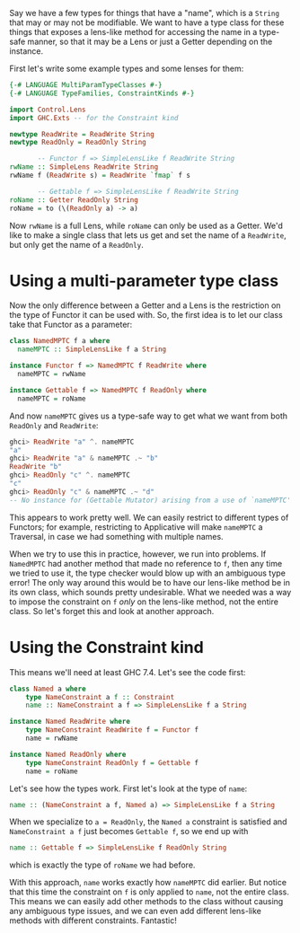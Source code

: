 Say we have a few types for things that have a "name", which is a `String` that may or may not be modifiable. We want to have a type class for these things that exposes a lens-like method for accessing the name in a type-safe manner, so that it may be a Lens or just a Getter depending on the instance.

First let's write some example types and some lenses for them:
```haskell
{-# LANGUAGE MultiParamTypeClasses #-}
{-# LANGUAGE TypeFamilies, ConstraintKinds #-}

import Control.Lens
import GHC.Exts -- for the Constraint kind

newtype ReadWrite = ReadWrite String
newtype ReadOnly = ReadOnly String

       -- Functor f => SimpleLensLike f ReadWrite String
rwName :: SimpleLens ReadWrite String
rwName f (ReadWrite s) = ReadWrite `fmap` f s

       -- Gettable f => SimpleLensLike f ReadWrite String
roName :: Getter ReadOnly String
roName = to (\(ReadOnly a) -> a)
```
Now `rwName` is a full Lens, while `roName` can only be used as a Getter. We'd like to make a single class that lets us get and set the name of a `ReadWrite`, but only get the name of a `ReadOnly`.

Using a multi-parameter type class
==================================
Now the only difference between a Getter and a Lens is the restriction on the type of Functor it can be used with. So, the first idea is to let our class take that Functor as a parameter:
```haskell
class NamedMPTC f a where
  nameMPTC :: SimpleLensLike f a String

instance Functor f => NamedMPTC f ReadWrite where
  nameMPTC = rwName

instance Gettable f => NamedMPTC f ReadOnly where
  nameMPTC = roName
```
And now `nameMPTC` gives us a type-safe way to get what we want from both `ReadOnly` and `ReadWrite`:
```haskell
ghci> ReadWrite "a" ^. nameMPTC
"a"
ghci> ReadWrite "a" & nameMPTC .~ "b"
ReadWrite "b"
ghci> ReadOnly "c" ^. nameMPTC
"c"
ghci> ReadOnly "c" & nameMPTC .~ "d"
-- No instance for (Gettable Mutator) arising from a use of `nameMPTC' ...
```
This appears to work pretty well. We can easily restrict to different types of Functors; for example, restricting to Applicative will make `nameMPTC` a Traversal, in case we had something with multiple names.

When we try to use this in practice, however, we run into problems. If `NamedMPTC` had another method that made no reference to `f`, then any time we tried to use it, the type checker would blow up with an ambiguous type error! The only way around this would be to have our lens-like method be in its own class, which sounds pretty undesirable. What we needed was a way to impose the constraint on `f` *only* on the lens-like method, not the entire class. So let's forget this and look at another approach.

Using the Constraint kind
=========================
This means we'll need at least GHC 7.4. Let's see the code first:
```haskell
class Named a where
    type NameConstraint a f :: Constraint
    name :: NameConstraint a f => SimpleLensLike f a String

instance Named ReadWrite where
    type NameConstraint ReadWrite f = Functor f
    name = rwName

instance Named ReadOnly where
    type NameConstraint ReadOnly f = Gettable f
    name = roName
```
Let's see how the types work. First let's look at the type of `name`:
```haskell
name :: (NameConstraint a f, Named a) => SimpleLensLike f a String
```
When we specialize to `a = ReadOnly`, the `Named a` constraint is satisfied and `NameConstraint a f` just becomes `Gettable f`, so we end up with
```haskell
name :: Gettable f => SimpleLensLike f ReadOnly String
```
which is exactly the type of `roName` we had before.

With this approach, `name` works exactly how `nameMPTC` did earlier. But notice that this time the constraint on `f` is only applied to `name`, not the entire class. This means we can easily add other methods to the class without causing any ambiguous type issues, and we can even add different lens-like methods with different constraints. Fantastic!